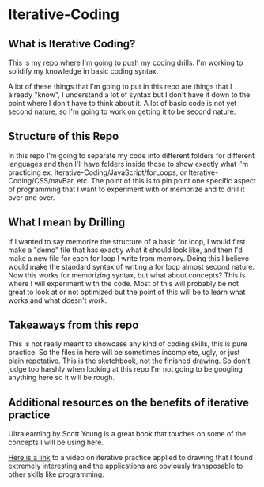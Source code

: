 # Iterative-Coding

## What is Iterative Coding?

This is my repo where I'm going to push my coding drills. I'm working to solidify my knowledge in basic coding syntax.

A lot of these things that I'm going to put in this repo are things that I already "know", I understand a lot of syntax but I don't have it down to the point where I don't have to think about it. A lot of basic code is not yet second nature, so I'm going to work on getting it to be second nature.

## Structure of this Repo

In this repo I'm going to separate my code into different folders for different languages and then I'll have folders inside those to show exactly what I'm practicing ex. Iterative-Coding/JavaScript/forLoops, or Iterative-Coding/CSS/navBar, etc. The point of this is to pin point one specific aspect of programming that I want to experiment with or memorize and to drill it over and over.

## What I mean by Drilling

If I wanted to say memorize the structure of a basic for loop, I would first make a "demo" file that has exactly what it should look like, and then I'd make a new file for each for loop I write from memory. Doing this I believe would make the standard syntax of writing a for loop almost second nature.
Now this works for memorizing syntax, but what about concepts? This is where I will experiment with the code. Most of this will probably be not great to look at or not optimized but the point of this will be to learn what works and what doesn't work.

## Takeaways from this repo

This is not really meant to showcase any kind of coding skills, this is pure practice. So the files in here will be sometimes incomplete, ugly, or just plain repetative. This is the sketchbook, not the finished drawing. So don't judge too harshly when looking at this repo I'm not going to be googling anything here so it will be rough.

## Additional resources on the benefits of iterative practice

Ultralearning by Scott Young is a great book that touches on some of the concepts I will be using here.

[Here is a link](https://www.youtube.com/watch?v=k0ufz75UvHs&list=PLd7W4lM8E1yel7vnrcCyBQxATgnoCT9xw) to a video on iterative practice applied to drawing that I found extremely interesting and the applications are obviously transposable to other skills like programming.
